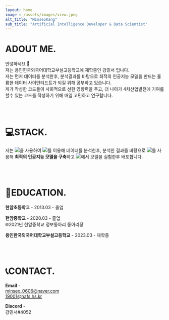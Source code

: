 ```yaml
---
layout: home
image : /assets/images/view.jpeg
alt_title: "MinseoKang"
sub_title: "Artificial Intelligence Developer & Data Scientist"
--- 
```

  
  
# ADOUT ME.
안녕하세요 👋  
저는 용인힌국외국어대학교부설고등학교에 재학중인 강민서 입니다.  
저는 먼저 데이터를 분석한후, 분석결과를 바탕으로 최적의 인공지능 모델을 만드는 휼륭한 데이터 사이언티드트가 되길 위해 공부하고 있습니다.    
제가 작성한 코드들이 사회적으로 선한 영향력을 주고, 더 나아가 4차산업발전에 기여를 할수 있는 코드를 작성하기 위해 매일 고민하고 연구합니다. 
  
<br>
<br>


# 💻STACK.
저는 <a href="https://www.python.org/"><img src="https://img.shields.io/badge/Python-3766AB?style=flat-square&logo=Python&logoColor=white"/></a>을 사용하여 
<a href="https://pandas.pydata.org/"><img src="https://img.shields.io/badge/Pandas-150458?style=flat-square&logo=pandas&logoColor=white"/></a>를 이용해 데이터를 분석한후, 분석한 결과를 바탕으로
<a href="https://www.tensorflow.org/"><img src="https://img.shields.io/badge/TensorFlow-FF6F00?style=flat-square&logo=TensorFlow&logoColor=white"/></a>를 사용해 **최적의 인공지능 모델을 구축**하고
<a href="https://jupyter.org/"><img src="https://img.shields.io/badge/Jupyter-F37626?style=flat-square&logo=Jupyter&logoColor=white"/></a>에서 모델을 실험한후 배포합니다.    

<br>
<br>

# 🏫EDUCATION.

**현암초등학교** - 2013.03 - 졸업  
  
  
**현암중학교** - 2020.03 - 졸업  
🌐2021년 현암중학교 정보동아리 동아리장  

**용인한국외국어대학교부설고등학교** - 2023.03 - 재학중


<br>
<br>

# 📞CONTACT.
**Email** -  
minseo_0606@naver.com  
19001@hafs.hs.kr
  

**Discord** -  
강민서#4052
